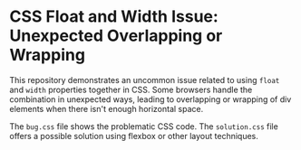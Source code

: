 # CSS Float and Width Issue: Unexpected Overlapping or Wrapping

This repository demonstrates an uncommon issue related to using `float` and `width` properties together in CSS.  Some browsers handle the combination in unexpected ways, leading to overlapping or wrapping of div elements when there isn't enough horizontal space.

The `bug.css` file shows the problematic CSS code. The `solution.css` file offers a possible solution using flexbox or other layout techniques.